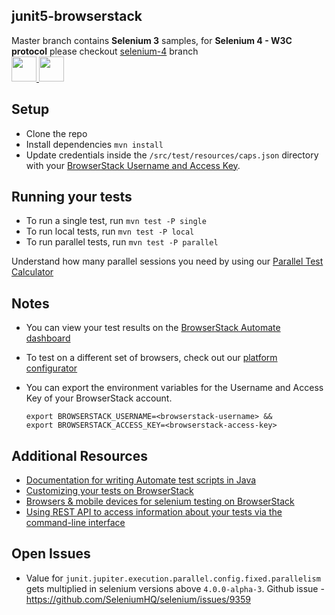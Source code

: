 ##  junit5-browserstack
Master branch contains **Selenium 3** samples, for **Selenium 4 - W3C protocol** please checkout [selenium-4](https://github.com/nithyamn/junit5-browserstack/tree/selenium-4) branch
</br>
<a href="www.browserstack.com"> <img src="https://avatars.githubusercontent.com/u/1119453?s=200&v=4" width="40" height="40"> </a>
<a href="https://junit.org/junit5/"><img src="https://camo.githubusercontent.com/abbaedce4b226ea68b0fd43521472b0b146d5ed57956116f69752f43e7ddd7d8/68747470733a2f2f6a756e69742e6f72672f6a756e6974352f6173736574732f696d672f6a756e6974352d6c6f676f2e706e67" width="40" height="40" ></a>
## Setup
* Clone the repo
* Install dependencies `mvn install`
* Update credentials inside the `/src/test/resources/caps.json` directory with your [BrowserStack Username and Access Key](https://www.browserstack.com/accounts/settings).

## Running your tests
* To run a single test, run `mvn test -P single`
* To run local tests, run `mvn test -P local`
* To run parallel tests, run `mvn test -P parallel`

Understand how many parallel sessions you need by using our [Parallel Test Calculator](https://www.browserstack.com/automate/parallel-calculator?ref=github)

## Notes
* You can view your test results on the [BrowserStack Automate dashboard](https://www.browserstack.com/automate)
* To test on a different set of browsers, check out our [platform configurator](https://www.browserstack.com/automate/java#setting-os-and-browser)
* You can export the environment variables for the Username and Access Key of your BrowserStack account.

  ```
  export BROWSERSTACK_USERNAME=<browserstack-username> &&
  export BROWSERSTACK_ACCESS_KEY=<browserstack-access-key>
  ```

## Additional Resources
* [Documentation for writing Automate test scripts in Java](https://www.browserstack.com/automate/java)
* [Customizing your tests on BrowserStack](https://www.browserstack.com/automate/capabilities)
* [Browsers & mobile devices for selenium testing on BrowserStack](https://www.browserstack.com/list-of-browsers-and-platforms?product=automate)
* [Using REST API to access information about your tests via the command-line interface](https://www.browserstack.com/automate/rest-api)

## Open Issues
* Value for `junit.jupiter.execution.parallel.config.fixed.parallelism` gets multiplied in selenium versions above `4.0.0-alpha-3`. Github issue - https://github.com/SeleniumHQ/selenium/issues/9359